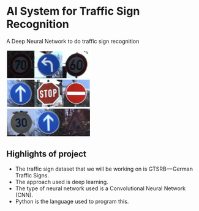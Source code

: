 
# AI System for Traffic Sign Recognition

A Deep Neural Network to do traffic sign recognition
<br/>
<p align="left">
  <img src="GUI/5.jpg"/>
</p>

## Highlights of project

- The traffic sign dataset that we will be working on is GTSRB — German Traffic Signs.
- The approach used is deep learning.
- The type of neural network used is a Convolutional Neural Network (CNN).
- Python is the language used to program this.
